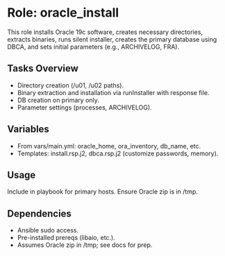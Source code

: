 # Role: oracle_install

This role installs Oracle 19c software, creates necessary directories, extracts binaries, runs silent installer, creates the primary database using DBCA, and sets initial parameters (e.g., ARCHIVELOG, FRA).

## Tasks Overview
- Directory creation (/u01, /u02 paths).
- Binary extraction and installation via runInstaller with response file.
- DB creation on primary only.
- Parameter settings (processes, ARCHIVELOG).

## Variables
- From vars/main.yml: oracle_home, ora_inventory, db_name, etc.
- Templates: install.rsp.j2, dbca.rsp.j2 (customize passwords, memory).

## Usage
Include in playbook for primary hosts. Ensure Oracle zip is in /tmp.

## Dependencies
- Ansible sudo access.
- Pre-installed prereqs (libaio, etc.).
- Assumes Oracle zip in /tmp; see docs for prep.
